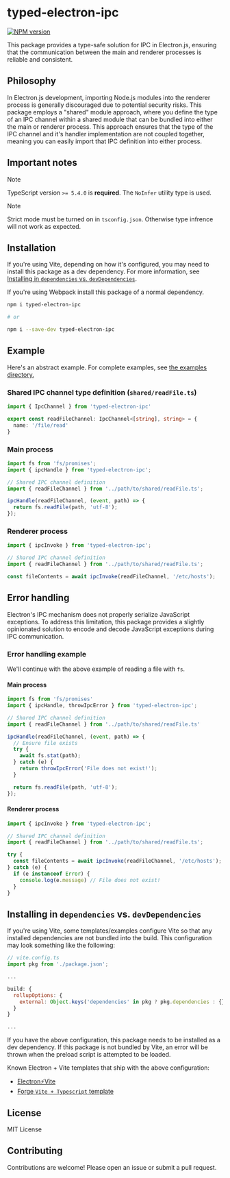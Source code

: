 # typed-electron-ipc

[![NPM version](https://img.shields.io/npm/v/typed-electron-ipc)](https://www.npmjs.com/package/typed-electron-ipc)

This package provides a type-safe solution for IPC in Electron.js, ensuring that the communication between the main and renderer processes is reliable and consistent.

## Philosophy

In Electron.js development, importing Node.js modules into the renderer process is generally discouraged due to potential security risks. This package employs a "shared" module approach, where you define the type of an IPC channel within a shared module that can be bundled into either the main or renderer process. This approach ensures that the type of the IPC channel and it's handler implementation are not coupled together, meaning you can easily import that IPC definition into either process.

## Important notes

> [!NOTE]
> TypeScript version `>= 5.4.0` is **required**. The `NoInfer` utility type is used.

> [!NOTE]
> Strict mode must be turned on in `tsconfig.json`. Otherwise type infrence will not work as expected.

## Installation

If you're using Vite, depending on how it's configured, you may need to install this package as a dev dependency. For more information, see [Installing in `dependencies` vs. `devDependencies`](#installing-in-dependencies-vs-devdependencies).

If you're using Webpack install this package of a normal dependency.

```bash
npm i typed-electron-ipc

# or

npm i --save-dev typed-electron-ipc
```

## Example

Here's an abstract example. For complete examples, see [the examples directory.](./examples)

### Shared IPC channel type definition (`shared/readFile.ts`)

```typescript
import { IpcChannel } from 'typed-electron-ipc'

export const readFileChannel: IpcChannel<[string], string> = {
  name: '/file/read'
}
```

### Main process

```typescript
import fs from 'fs/promises';
import { ipcHandle } from 'typed-electron-ipc';

// Shared IPC channel definition
import { readFileChannel } from '../path/to/shared/readFile.ts';

ipcHandle(readFileChannel, (event, path) => {
  return fs.readFile(path, 'utf-8');
});
```

### Renderer process

```typescript
import { ipcInvoke } from 'typed-electron-ipc';

// Shared IPC channel definition
import { readFileChannel } from '../path/to/shared/readFile.ts';

const fileContents = await ipcInvoke(readFileChannel, '/etc/hosts');
```

## Error handling

Electron's IPC mechanism does not properly serialize JavaScript exceptions. To address this limitation, this package provides a slightly opinionated solution to encode and decode JavaScript exceptions during IPC communication.

### Error handling example

We'll continue with the above example of reading a file with `fs`.

#### Main process

```typescript
import fs from 'fs/promises'
import { ipcHandle, throwIpcError } from 'typed-electron-ipc';

// Shared IPC channel definition
import { readFileChannel } from '../path/to/shared/readFile.ts'

ipcHandle(readFileChannel, (event, path) => {
  // Ensure file exists
  try {
    await fs.stat(path);
  } catch (e) {
    return throwIpcError('File does not exist!');
  }

  return fs.readFile(path, 'utf-8');
});
```

#### Renderer process

```typescript
import { ipcInvoke } from 'typed-electron-ipc';

// Shared IPC channel definition
import { readFileChannel } from '../path/to/shared/readFile.ts';

try {
  const fileContents = await ipcInvoke(readFileChannel, '/etc/hosts');
} catch (e) {
  if (e instanceof Error) {
    console.log(e.message) // File does not exist!
  }
}
```

## Installing in `dependencies` vs. `devDependencies`

If you're using Vite, some templates/examples configure Vite so that any installed dependencies are not bundled into the build. This configuration may look something like the following:

```javascript
// vite.config.ts
import pkg from './package.json';

...

build: {
  rollupOptions: {
    external: Object.keys('dependencies' in pkg ? pkg.dependencies : {})
  }
}

...
```

If you have the above configuration, this package needs to be installed as a dev dependency. If this package is not bundled by Vite, an error will be thrown when the preload script is attempted to be loaded.

Known Electron + Vite templates that ship with the above configuration:
 * [Electron⚡️Vite](https://github.com/electron-vite)
 * [Forge `Vite + Typescript` template](https://www.electronforge.io/templates/vite-+-typescript)

## License

MIT License

## Contributing

Contributions are welcome! Please open an issue or submit a pull request.
